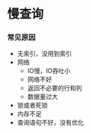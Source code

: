 慢查询
======

### 常见原因
- 无索引，没用到索引
- 网络
    - IO慢，IO吞吐小
    - 网络不好
    - 返回不必要的行和列
    - 数据量过大
- 锁或者死锁
- 内存不足
- 查询语句不好，没有优化


